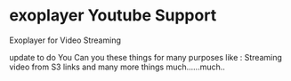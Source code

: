 # exoplayer Youtube Support

Exoplayer for Video Streaming

update to do
You Can you these things for many purposes like : Streaming video from S3 links and many more things much......much..



